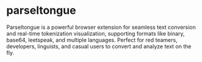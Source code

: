 # parseltongue
Parseltongue is a powerful browser extension for seamless text conversion and real-time tokenization visualization, supporting formats like binary, base64, leetspeak, and multiple languages. Perfect for red teamers, developers, linguists, and casual users to convert and analyze text on the fly.
